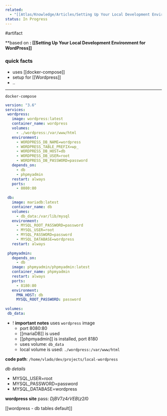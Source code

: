 ```yaml
---
related:
  - "[[Atlas/Knowledge/Articles/Setting Up Your Local Development Environment for WordPress|Setting Up Your Local Development Environment for WordPress]]"
status: In Progress
---
```

#artifact

**based on **: [[Setting Up Your Local Development Environment for WordPress]]**
### quick facts
- uses [[docker-compose]]
- setup for [[Wordpress]]
- ..
---

`docker-compose`

```yaml
version: "3.6"
services:
 wordpress:
   image: wordpress:latest
   container_name: wordpress
   volumes:
     - ./wordpress:/var/www/html
   environment:
     - WORDPRESS_DB_NAME=wordpress
     - WORDPRESS_TABLE_PREFIX=wp_
     - WORDPRESS_DB_HOST=db
     - WORDPRESS_DB_USER=root
     - WORDPRESS_DB_PASSWORD=password
   depends_on:
     - db
     - phpmyadmin
   restart: always
   ports:
     - 8080:80
 
 db:
   image: mariadb:latest
   container_name: db
   volumes:
     - db_data:/var/lib/mysql
   environment:
     - MYSQL_ROOT_PASSWORD=password
     - MYSQL_USER=root
     - MYSQL_PASSWORD=password
     - MYSQL_DATABASE=wordpress
   restart: always
 
 phpmyadmin:
   depends_on:
     - db
   image: phpmyadmin/phpmyadmin:latest
   container_name: phpmyadmin
   restart: always
   ports:
     - 8180:80
   environment:
     PMA_HOST: db
     MYSQL_ROOT_PASSWORD: password
 
volumes:
 db_data:
```

- ! **important notes**
 uses `wordpress` image
	- port 8080:80 
	- [[mariaDB]] is used
	- [[phpmyadmin]] is installed, port 8180
	- uses volume: `db_data`
	- local volume is used: `./wordpress:/var/www/html`

**code path**: `/home/vlado/dev/projects/local-wordpress`

*db details*
- MYSQL_USER=root
- MYSQL_PASSWORD=password
- MYSQL_DATABASE=wordpress

**wordpress site**
pass: $DjBV7z4rVEB(z2I$0

[[wordpress - db tables default]]
